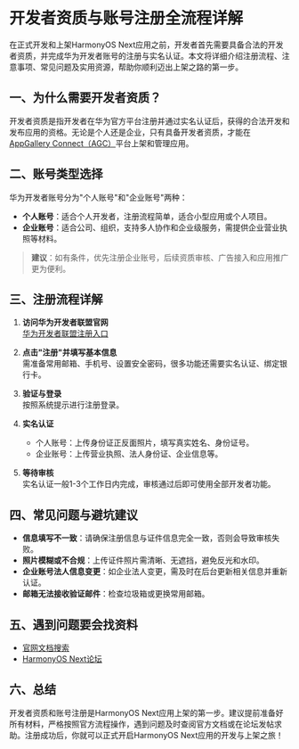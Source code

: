 # 开发者资质与账号注册全流程详解

在正式开发和上架HarmonyOS Next应用之前，开发者首先需要具备合法的开发者资质，并完成华为开发者账号的注册与实名认证。本文将详细介绍注册流程、注意事项、常见问题及实用资源，帮助你顺利迈出上架之路的第一步。

## 一、为什么需要开发者资质？

开发者资质是指开发者在华为官方平台注册并通过实名认证后，获得的合法开发和发布应用的资格。无论是个人还是企业，只有具备开发者资质，才能在[AppGallery Connect（AGC）](https://developer.huawei.com/consumer/cn/service/josp/agc/index.html#/)平台上架和管理应用。

## 二、账号类型选择

华为开发者账号分为"个人账号"和"企业账号"两种：
- **个人账号**：适合个人开发者，注册流程简单，适合小型应用或个人项目。
- **企业账号**：适合公司、组织，支持多人协作和企业级服务，需提供企业营业执照等材料。

> **建议**：如有条件，优先注册企业账号，后续资质审核、广告接入和应用推广更为便利。

## 三、注册流程详解

1. **访问华为开发者联盟官网**  
   [华为开发者联盟注册入口](https://developer.huawei.com/consumer/cn/)

2. **点击"注册"并填写基本信息**  
   需准备常用邮箱、手机号、设置安全密码，很多功能还需要实名认证、绑定银行卡。

3. **验证与登录**  
   按照系统提示进行注册登录。

4. **实名认证**  
   - 个人账号：上传身份证正反面照片，填写真实姓名、身份证号。
   - 企业账号：上传营业执照、法人身份证、企业信息等。

5. **等待审核**  
   实名认证一般1-3个工作日内完成，审核通过后即可使用全部开发者功能。

## 四、常见问题与避坑建议

- **信息填写不一致**：请确保注册信息与证件信息完全一致，否则会导致审核失败。
- **照片模糊或不合规**：上传证件照片需清晰、无遮挡，避免反光和水印。
- **企业账号法人信息变更**：如企业法人变更，需及时在后台更新相关信息并重新认证。
- **邮箱无法接收验证邮件**：检查垃圾箱或更换常用邮箱。

## 五、遇到问题要会找资料

- [官网文档搜索](https://developer.huawei.com/consumer/cn/doc/search?type=all&val=%E4%B8%8A%E6%9E%B6&versionValue=all)
- [HarmonyOS Next论坛](https://developer.huawei.com/consumer/cn/forum/block/harmonyos-next)

## 六、总结

开发者资质和账号注册是HarmonyOS Next应用上架的第一步。建议提前准备好所有材料，严格按照官方流程操作，遇到问题及时查阅官方文档或在论坛发帖求助。注册成功后，你就可以正式开启HarmonyOS Next应用的开发与上架之旅！
